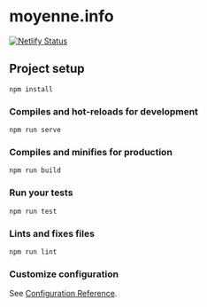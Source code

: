# moyenne.info

[![Netlify Status](https://api.netlify.com/api/v1/badges/6ca019df-acae-4e6c-9a3c-e7ca1d35ad85/deploy-status)](https://app.netlify.com/sites/moyenneinfo/deploys)

## Project setup
```
npm install
```

### Compiles and hot-reloads for development
```
npm run serve
```

### Compiles and minifies for production
```
npm run build
```

### Run your tests
```
npm run test
```

### Lints and fixes files
```
npm run lint
```

### Customize configuration
See [Configuration Reference](https://cli.vuejs.org/config/).
